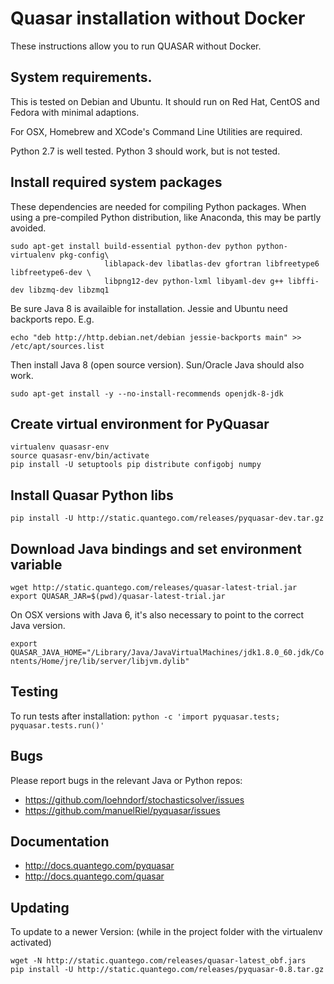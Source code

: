# Quasar installation without Docker

These instructions allow you to run QUASAR without Docker.

## System requirements.

This is tested on Debian and Ubuntu. It should run on Red Hat, CentOS and Fedora with minimal adaptions.

For OSX, Homebrew and XCode's Command Line Utilities are required.

Python 2.7 is well tested. Python 3 should work, but is not tested.

## Install required system packages

These dependencies are needed for compiling Python packages. When using a pre-compiled Python distribution, like Anaconda, this may be partly avoided.

```
sudo apt-get install build-essential python-dev python python-virtualenv pkg-config\
                     liblapack-dev libatlas-dev gfortran libfreetype6 libfreetype6-dev \
                     libpng12-dev python-lxml libyaml-dev g++ libffi-dev libzmq-dev libzmq1
```

Be sure Java 8 is availaible for installation. Jessie and Ubuntu need backports repo. E.g.

`echo "deb http://http.debian.net/debian jessie-backports main" >> /etc/apt/sources.list`

Then install Java 8 (open source version). Sun/Oracle Java should also work.

`sudo apt-get install -y --no-install-recommends openjdk-8-jdk`

## Create virtual environment for PyQuasar

```
virtualenv quasasr-env
source quasasr-env/bin/activate
pip install -U setuptools pip distribute configobj numpy
```

## Install Quasar Python libs
`pip install -U http://static.quantego.com/releases/pyquasar-dev.tar.gz`

## Download Java bindings and set environment variable
```
wget http://static.quantego.com/releases/quasar-latest-trial.jar
export QUASAR_JAR=$(pwd)/quasar-latest-trial.jar
```

On OSX versions with Java 6, it's also necessary to point to the correct Java version.

`export QUASAR_JAVA_HOME="/Library/Java/JavaVirtualMachines/jdk1.8.0_60.jdk/Contents/Home/jre/lib/server/libjvm.dylib"`

## Testing
To run tests after installation:
`python -c 'import pyquasar.tests; pyquasar.tests.run()'`

## Bugs
Please report bugs in the relevant Java or Python repos:

- https://github.com/loehndorf/stochasticsolver/issues
- https://github.com/manuelRiel/pyquasar/issues

## Documentation
- http://docs.quantego.com/pyquasar
- http://docs.quantego.com/quasar

## Updating
To update to a newer Version: (while in the project folder with the virtualenv activated)

```
wget -N http://static.quantego.com/releases/quasar-latest_obf.jars
pip install -U http://static.quantego.com/releases/pyquasar-0.8.tar.gz
```
